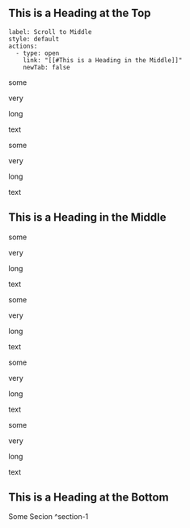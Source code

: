 ## This is a Heading at the Top

```meta-bind-button
label: Scroll to Middle
style: default
actions:
  - type: open
    link: "[[#This is a Heading in the Middle]]"
    newTab: false

```

some

very

long

text

some

very

long

text

## This is a Heading in the Middle

some

very

long

text

some

very

long

text

some

very

long

text

some

very

long

text

## This is a Heading at the Bottom


Some Secion
^section-1